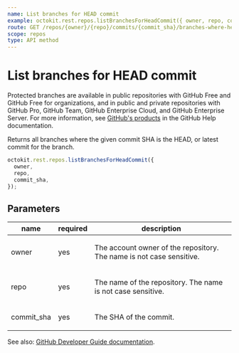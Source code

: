 ```yaml
---
name: List branches for HEAD commit
example: octokit.rest.repos.listBranchesForHeadCommit({ owner, repo, commit_sha })
route: GET /repos/{owner}/{repo}/commits/{commit_sha}/branches-where-head
scope: repos
type: API method
---
```


# List branches for HEAD commit

Protected branches are available in public repositories with GitHub Free and GitHub Free for organizations, and in public and private repositories with GitHub Pro, GitHub Team, GitHub Enterprise Cloud, and GitHub Enterprise Server. For more information, see [GitHub's products](https://docs.github.com/github/getting-started-with-github/githubs-products) in the GitHub Help documentation.

Returns all branches where the given commit SHA is the HEAD, or latest commit for the branch.

```js
octokit.rest.repos.listBranchesForHeadCommit({
  owner,
  repo,
  commit_sha,
});
```

## Parameters

<table>
  <thead>
    <tr>
      <th>name</th>
      <th>required</th>
      <th>description</th>
    </tr>
  </thead>
  <tbody>
    <tr><td>owner</td><td>yes</td><td>

The account owner of the repository. The name is not case sensitive.

</td></tr>
<tr><td>repo</td><td>yes</td><td>

The name of the repository. The name is not case sensitive.

</td></tr>
<tr><td>commit_sha</td><td>yes</td><td>

The SHA of the commit.

</td></tr>
  </tbody>
</table>

See also: [GitHub Developer Guide documentation](https://docs.github.com/rest/reference/repos#list-branches-for-head-commit).
